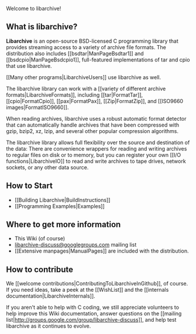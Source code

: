 Welcome to libarchive!

## What is libarchive?

**Libarchive** is an open-source BSD-licensed C programming library
that provides streaming access to a variety of archive file formats.
The distribution also includes [[bsdtar|ManPageBsdtar1]] and [[bsdcpio|ManPageBsdcpio1]],
full-featured implementations of tar and cpio that use libarchive.

[[Many other programs|LibarchiveUsers]] use libarchive as well.

The libarchive library can work with a [[variety of different archive formats|LibarchiveFormats]], including [[tar|FormatTar]], [[cpio|FormatCpio]], [[pax|FormatPax]], [[Zip|FormatZip]], and [[ISO9660 images|FormatISO9660]].

When reading archives, libarchive uses a robust
automatic format detector that can automatically handle
archives that have been compressed with gzip, bzip2, xz,
lzip, and several other popular compression algorithms.

The libarchive library allows full flexibility over the
source and destination of the data:
There are convenience wrappers for reading
and writing archives to regular files on disk or to memory,
but you can register your own [[I/O functions|LibarchiveIO]]
to read and write archives to tape drives, network sockets,
or any other data source.

## How to Start

* [[Building Libarchive|BuildInstructions]]
* [[Programming Examples|Examples]]

## Where to get more information

* This Wiki (of course)
* libarchive-discuss@googlegroups.com mailing list
* [[Extensive manpages|ManualPages]] are included with the distribution.

## How to contribute

We [[welcome contributions|ContributingToLibarchiveInGithub]], of course.
If you need ideas, take a peek at the [[WishList]] and
the [[internals documentation|LibarchiveInternals]].

If you aren't able to help with C coding, we still appreciate
volunteers to help improve this Wiki documentation, answer
questions on the
[[mailing list|http://groups.google.com/group/libarchive-discuss]],
and help test libarchive as it continues to evolve.


